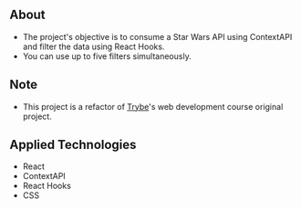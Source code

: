## About
- The project's objective is to consume a Star Wars API using ContextAPI and filter the data using React Hooks. 
- You can use up to five filters simultaneously.

## Note
- This project is a refactor of [Trybe](https://betrybe.com)'s web development course original project.

## Applied Technologies
- React
- ContextAPI
- React Hooks
- CSS